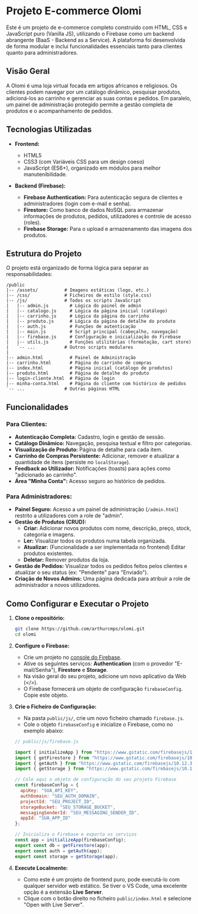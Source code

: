 # Projeto E-commerce Olomi

Este é um projeto de e-commerce completo construído com HTML, CSS e JavaScript puro (Vanilla JS), utilizando o Firebase como um backend abrangente (BaaS - Backend as a Service). A plataforma foi desenvolvida de forma modular e inclui funcionalidades essenciais tanto para clientes quanto para administradores.

## Visão Geral

A Olomi é uma loja virtual focada em artigos africanos e religiosos. Os clientes podem navegar por um catálogo dinâmico, pesquisar produtos, adicioná-los ao carrinho e gerenciar as suas contas e pedidos. Em paralelo, um painel de administração protegido permite a gestão completa de produtos e o acompanhamento de pedidos.

## Tecnologias Utilizadas

- **Frontend:**
  - HTML5
  - CSS3 (com Variáveis CSS para um design coeso)
  - JavaScript (ES6+), organizado em módulos para melhor manutenibilidade.

- **Backend (Firebase):**
  - **Firebase Authentication:** Para autenticação segura de clientes e administradores (login com e-mail e senha).
  - **Firestore:** Como banco de dados NoSQL para armazenar informações de produtos, pedidos, utilizadores e controle de acesso (roles).
  - **Firebase Storage:** Para o upload e armazenamento das imagens dos produtos.

## Estrutura do Projeto

O projeto está organizado de forma lógica para separar as responsabilidades:

```
/public
|-- /assets/          # Imagens estáticas (logo, etc.)
|-- /css/             # Ficheiros de estilo (style.css)
|-- /js/              # Todos os scripts JavaScript
|   |-- admin.js        # Lógica do painel de admin
|   |-- catalogo.js     # Lógica da página inicial (catálogo)
|   |-- carrinho.js     # Lógica da página do carrinho
|   |-- produto.js      # Lógica da página de detalhe do produto
|   |-- auth.js         # Funções de autenticação
|   |-- main.js         # Script principal (cabeçalho, navegação)
|   |-- firebase.js     # Configuração e inicialização do Firebase
|   |-- utils.js        # Funções utilitárias (formatação, cart store)
|   `-- ...           # Outros scripts modulares
|
|-- admin.html          # Painel de Administração
|-- carrinho.html       # Página do carrinho de compras
|-- index.html          # Página inicial (catálogo de produtos)
|-- produto.html        # Página de detalhe do produto
|-- login-cliente.html  # Página de login
|-- minha-conta.html    # Página do cliente com histórico de pedidos
`-- ...               # Outras páginas HTML
```

## Funcionalidades

### Para Clientes:

- **Autenticação Completa:** Cadastro, login e gestão de sessão.
- **Catálogo Dinâmico:** Navegação, pesquisa textual e filtro por categorias.
- **Visualização de Produto:** Página de detalhe para cada item.
- **Carrinho de Compras Persistente:** Adicionar, remover e atualizar a quantidade de itens (persiste no `localStorage`).
- **Feedback ao Utilizador:** Notificações (toasts) para ações como "adicionado ao carrinho".
- **Área "Minha Conta":** Acesso seguro ao histórico de pedidos.

### Para Administradores:

- **Painel Seguro:** Acesso a um painel de administração (`/admin.html`) restrito a utilizadores com a role de "admin".
- **Gestão de Produtos (CRUD):**
  - **Criar:** Adicionar novos produtos com nome, descrição, preço, stock, categoria e imagens.
  - **Ler:** Visualizar todos os produtos numa tabela organizada.
  - **Atualizar:** (Funcionalidade a ser implementada no frontend) Editar produtos existentes.
  - **Deletar:** Remover produtos da loja.
- **Gestão de Pedidos:** Visualizar todos os pedidos feitos pelos clientes e atualizar o seu status (ex: "Pendente" para "Enviado").
- **Criação de Novos Admins:** Uma página dedicada para atribuir a role de administrador a novos utilizadores.

## Como Configurar e Executar o Projeto

1.  **Clone o repositório:**
    ```bash
    git clone https://github.com/arthurcmps/olomi.git
    cd olomi
    ```

2.  **Configure o Firebase:**
    - Crie um projeto no [console do Firebase](https://console.firebase.google.com/).
    - Ative os seguintes serviços: **Authentication** (com o provedor "E-mail/Senha"), **Firestore** e **Storage**.
    - Na visão geral do seu projeto, adicione um novo aplicativo da Web (</>).
    - O Firebase fornecerá um objeto de configuração `firebaseConfig`. Copie este objeto.

3.  **Crie o Ficheiro de Configuração:**
    - Na pasta `public/js/`, crie um novo ficheiro chamado `firebase.js`.
    - Cole o objeto `firebaseConfig` e inicialize o Firebase, como no exemplo abaixo:

    ```javascript
    // public/js/firebase.js

    import { initializeApp } from "https://www.gstatic.com/firebasejs/10.12.3/firebase-app.js";
    import { getFirestore } from "https://www.gstatic.com/firebasejs/10.12.3/firebase-firestore.js";
    import { getAuth } from "https://www.gstatic.com/firebasejs/10.12.3/firebase-auth.js";
    import { getStorage } from "https://www.gstatic.com/firebasejs/10.12.3/firebase-storage.js";

    // Cole aqui o objeto de configuração do seu projeto Firebase
    const firebaseConfig = {
      apiKey: "SUA_API_KEY",
      authDomain: "SEU_AUTH_DOMAIN",
      projectId: "SEU_PROJECT_ID",
      storageBucket: "SEU_STORAGE_BUCKET",
      messagingSenderId: "SEU_MESSAGING_SENDER_ID",
      appId: "SUA_APP_ID"
    };

    // Inicializa o Firebase e exporta os serviços
    const app = initializeApp(firebaseConfig);
    export const db = getFirestore(app);
    export const auth = getAuth(app);
    export const storage = getStorage(app);
    ```

4.  **Execute Localmente:**
    - Como este é um projeto de frontend puro, pode executá-lo com qualquer servidor web estático. Se tiver o VS Code, uma excelente opção é a extensão **Live Server**.
    - Clique com o botão direito no ficheiro `public/index.html` e selecione "Open with Live Server".
